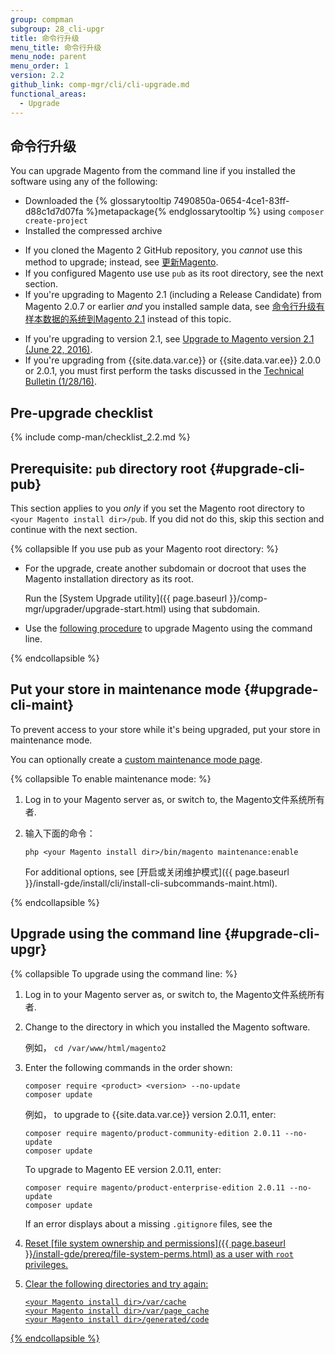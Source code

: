 ```yaml
---
group: compman
subgroup: 28_cli-upgr
title: 命令行升级
menu_title: 命令行升级
menu_node: parent
menu_order: 1
version: 2.2
github_link: comp-mgr/cli/cli-upgrade.md
functional_areas:
  - Upgrade
---
```


## 命令行升级
You can upgrade Magento from the command line if you installed the software using any of the following:

*	Downloaded the {% glossarytooltip 7490850a-0654-4ce1-83ff-d88c1d7d07fa %}metapackage{% endglossarytooltip %} using `composer create-project`
*	Installed the compressed archive

<div class="bs-callout bs-callout-info" id="info">
 	<ul><li>If you cloned the Magento 2 GitHub repository, you <em>cannot</em> use this method to upgrade; instead, see <a href="{{ page.baseurl }}/install-gde/install/cli/dev_update-magento.html">更新Magento</a>.</li>
 		<li>If you configured Magento use use <code>pub</code> as its root directory, see the next section.</li>
 		<li>If you're upgrading to Magento 2.1 (including a Release Candidate) from Magento 2.0.7 or earlier <em>and</em> you installed sample data, see <a href="{{ page.baseurl }}/comp-mgr/cli/cli-rc1-samp.html">命令行升级有样本数据的系统到Magento 2.1</a> instead of this topic.</li></ul>
</div>

<div class="bs-callout bs-callout-warning">
    <ul><li>If you're upgrading to version 2.1, see <a href="http://devdocs.magento.com/guides/v2.1/release-notes/tech_bull_21-upgrade.html">Upgrade to Magento version 2.1 (June 22, 2016)</a>.</li>
    	<li>If you're upgrading from {{site.data.var.ce}} or {{site.data.var.ee}} 2.0.0 or 2.0.1, you must first perform the tasks discussed in the <a href="href="http://devdocs.magento.com/guides/v2.0/release-notes/tech_bull_201-upgrade.html">Technical Bulletin (1/28/16)</a>.</li></ul>
</div>

## Pre-upgrade checklist
{% include comp-man/checklist_2.2.md %}

## Prerequisite: `pub` directory root {#upgrade-cli-pub}
This section applies to you *only* if you set the Magento root directory to `<your Magento install dir>/pub`. If you did not do this, skip this section and continue with the next section.

{% collapsible If you use pub as your Magento root directory: %}

*	For the upgrade, create another subdomain or docroot that uses the Magento installation directory as its root.

	Run the [System Upgrade utility]({{ page.baseurl }}/comp-mgr/upgrader/upgrade-start.html) using that subdomain.
*	Use the [following procedure](#upgrade-cli-upgr) to upgrade Magento using the command line.

{% endcollapsible %}

## Put your store in maintenance mode {#upgrade-cli-maint}
To prevent access to your store while it's being upgraded, put your store in maintenance mode.

<div class="bs-callout bs-callout-info" id="info">
  	<p>You can optionally create a <a href="{{ page.baseurl }}/comp-mgr/trouble/cman/maint-mode.html">custom maintenance mode page</a>.</p>
</div>

{% collapsible To enable maintenance mode: %}

1.	Log in to your Magento server as, or switch to, the Magento文件系统所有者.
2.	输入下面的命令：

		php <your Magento install dir>/bin/magento maintenance:enable

	For additional options, see [开启或关闭维护模式]({{ page.baseurl }}/install-gde/install/cli/install-cli-subcommands-maint.html).

{% endcollapsible %}

## Upgrade using the command line {#upgrade-cli-upgr}

{% collapsible To upgrade using the command line: %}

1.	Log in to your Magento server as, or switch to, the Magento文件系统所有者.
2.	Change to the directory in which you installed the Magento software.

	例如， `cd /var/www/html/magento2`
2.	Enter the following commands in the order shown:

		composer require <product> <version> --no-update
		composer update

	例如， to upgrade to {{site.data.var.ce}} version 2.0.11, enter:

		composer require magento/product-community-edition 2.0.11 --no-update
		composer update

	To upgrade to Magento EE version 2.0.11, enter:

		composer require magento/product-enterprise-edition 2.0.11 --no-update
		composer update

	<div class="bs-callout bs-callout-info" id="info">
  		<p>If an error displays about a missing <code>.gitignore</code> files, see the <a href="http://devdocs.magento.com/guides/v2.0/release-notes/tech_bull_201-upgrade.html#resolution2>Technical Bulletin (1/28/16)</a>.</p>
	</div>

3.	If prompted, enter your [authentication keys]({{ page.baseurl }}/install-gde/prereq/connect-auth.html).
4.	Manually clear `var` subdirectories:

		rm -rf <Magento install dir>/var/cache/*
		rm -rf <Magento install dir>/var/page_cache/*
		rm -rf <Magento install dir>/generated/code/*
4. Update the database schema and data:

		php bin/magento setup:upgrade
5.	Put your storefront online (that is, cancel maintenance mode):

		php bin/magento maintenance:disable
5.	Restart Varnish if you use it for page caching.

		service varnish restart
6.	Access your storefront.

	The following error might display:

		We're sorry, an error has occurred while generating this email.

	If so, perform the following tasks:

	1.	Reset [file system ownership and permissions]({{ page.baseurl }}/install-gde/prereq/file-system-perms.html) as a user with `root` privileges.
	2.	Clear the following directories and try again:

			<your Magento install dir>/var/cache
			<your Magento install dir>/var/page_cache
			<your Magento install dir>/generated/code

{% endcollapsible %}
